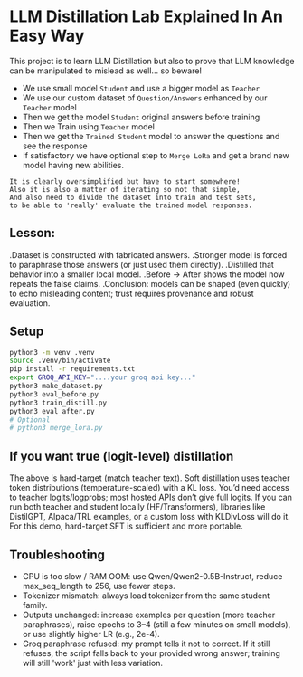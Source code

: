 # LLM Distillation Lab Explained In An Easy Way

This project is to learn LLM Distillation but also to prove that LLM
knowledge can be manipulated to mislead as well... so beware!

- We use small model `Student` and use a bigger model as `Teacher`
- We use our custom dataset of `Question/Answers` enhanced by our `Teacher` model
- Then we get the model `Student` original answers before training
- Then we Train using `Teacher` model
- Then we get the `Trained Student` model to answer the questions and see the response
- If satisfactory we have optional step to `Merge LoRa`
and get a brand new model having new abilities.

```nash
It is clearly oversimplified but have to start somewhere!
Also it is also a matter of iterating so not that simple,
And also need to divide the dataset into train and test sets,
to be able to 'really' evaluate the trained model responses.
```

## Lesson:
.Dataset is constructed with fabricated answers.
.Stronger model is forced to paraphrase those answers (or just used them directly).
.Distilled that behavior into a smaller local model.
.Before → After shows the model now repeats the false claims.
.Conclusion: models can be shaped (even quickly) to echo misleading content; trust requires provenance and robust evaluation.


## Setup
```bash
python3 -m venv .venv
source .venv/bin/activate
pip install -r requirements.txt
export GROQ_API_KEY="....your groq api key..."
python3 make_dataset.py
python3 eval_before.py
python3 train_distill.py
python3 eval_after.py
# Optional
# python3 merge_lora.py
```


## If you want true (logit-level) distillation
The above is hard-target (match teacher text).
Soft distillation uses teacher token distributions (temperature-scaled) with a KL loss.
You’d need access to teacher logits/logprobs; most hosted APIs don’t give full logits.
If you can run both teacher and student locally (HF/Transformers),
libraries like DistilGPT, Alpaca/TRL examples, or a custom loss with KLDivLoss will do it.
For this demo, hard-target SFT is sufficient and more portable.

##  Troubleshooting

- CPU is too slow / RAM OOM: use Qwen/Qwen2-0.5B-Instruct,
  reduce max_seq_length to 256, use fewer steps.
- Tokenizer mismatch: always load tokenizer from the same student family.
- Outputs unchanged: increase examples per question (more teacher paraphrases),
  raise epochs to 3–4 (still a few minutes on small models),
  or use slightly higher LR (e.g., 2e-4).
- Groq paraphrase refused: my prompt tells it not to correct.
  If it still refuses, the script falls back to your provided wrong answer;
  training will still 'work' just with less variation.
